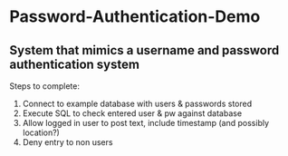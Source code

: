 # Password-Authentication-Demo
System that mimics a username and password authentication system
--------------------------------------

Steps to complete:

1. Connect to example database with users & passwords stored
2. Execute SQL to check entered user & pw against database
3. Allow logged in user to post text, include timestamp (and possibly location?)
4. Deny entry to non users
